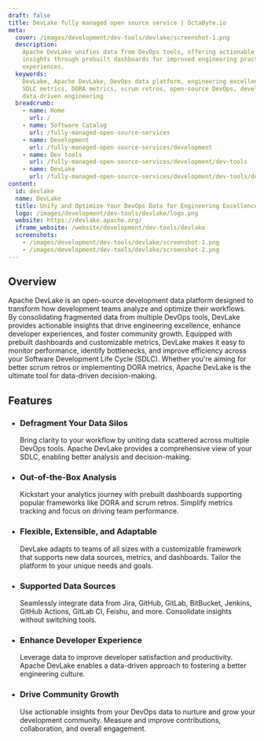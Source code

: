 ```yaml
---
draft: false
title: DevLake fully managed open source service | OctaByte.io
meta:
  cover: /images/development/dev-tools/devlake/screenshot-1.png
  description:
    Apache DevLake unifies data from DevOps tools, offering actionable
    insights through prebuilt dashboards for improved engineering practices and developer
    experiences.
  keywords:
    DevLake, Apache DevLake, DevOps data platform, engineering excellence,
    SDLC metrics, DORA metrics, scrum retros, open-source DevOps, development analytics,
    data-driven engineering
  breadcrumb:
    - name: Home
      url: /
    - name: Software Catalog
      url: /fully-managed-open-source-services
    - name: Development
      url: /fully-managed-open-source-services/development
    - name: Dev tools
      url: /fully-managed-open-source-services/development/dev-tools
    - name: DevLake
      url: /fully-managed-open-source-services/development/dev-tools/devlake
content:
  id: devlake
  name: DevLake
  title: Unify and Optimize Your DevOps Data for Engineering Excellence
  logo: /images/development/dev-tools/devlake/logo.png
  website: https://devlake.apache.org/
  iframe_website: /website/development/dev-tools/devlake
  screenshots:
    - /images/development/dev-tools/devlake/screenshot-1.png
    - /images/development/dev-tools/devlake/screenshot-2.png
---
```


## Overview

Apache DevLake is an open-source development data platform designed to transform how development teams analyze and optimize their workflows. By consolidating fragmented data from multiple DevOps tools, DevLake provides actionable insights that drive engineering excellence, enhance developer experiences, and foster community growth. Equipped with prebuilt dashboards and customizable metrics, DevLake makes it easy to monitor performance, identify bottlenecks, and improve efficiency across your Software Development Life Cycle (SDLC). Whether you're aiming for better scrum retros or implementing DORA metrics, Apache DevLake is the ultimate tool for data-driven decision-making.

## Features

- ### Defragment Your Data Silos

  Bring clarity to your workflow by uniting data scattered across multiple DevOps tools. Apache DevLake provides a comprehensive view of your SDLC, enabling better analysis and decision-making.

- ### Out-of-the-Box Analysis

  Kickstart your analytics journey with prebuilt dashboards supporting popular frameworks like DORA and scrum retros. Simplify metrics tracking and focus on driving team performance.

- ### Flexible, Extensible, and Adaptable

  DevLake adapts to teams of all sizes with a customizable framework that supports new data sources, metrics, and dashboards. Tailor the platform to your unique needs and goals.

- ### Supported Data Sources

  Seamlessly integrate data from Jira, GitHub, GitLab, BitBucket, Jenkins, GitHub Actions, GitLab CI, Feishu, and more. Consolidate insights without switching tools.

- ### Enhance Developer Experience

  Leverage data to improve developer satisfaction and productivity. Apache DevLake enables a data-driven approach to fostering a better engineering culture.

- ### Drive Community Growth

  Use actionable insights from your DevOps data to nurture and grow your development community. Measure and improve contributions, collaboration, and overall engagement.
